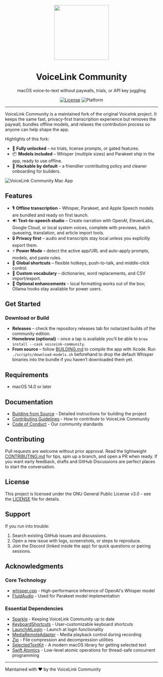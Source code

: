 <div align="center">
  <img src="VoiceInk/Assets.xcassets/AppIcon.appiconset/256-mac.png" width="180" height="180" />
  <h1>VoiceLink Community</h1>
  <p>macOS voice-to-text without paywalls, trials, or API key juggling</p>

  [![License](https://img.shields.io/badge/License-GPL%20v3-blue.svg)](https://www.gnu.org/licenses/gpl-3.0)
  ![Platform](https://img.shields.io/badge/platform-macOS%2014.0%2B-brightgreen)
</div>

---

VoiceLink Community is a maintained fork of the original VoiceInk project. It keeps the same fast, privacy-first transcription experience but removes the paywall, bundles offline models, and relaxes the contribution process so anyone can help shape the app.

Highlights of this fork:

- 💸 **Fully unlocked** – no trials, license prompts, or gated features.
- 📦 **Models included** – Whisper (multiple sizes) and Parakeet ship in the app, ready to use offline.
- 🔧 **Hackable by default** – a friendlier contributing policy and cleaner onboarding for builders.

![VoiceLink Community Mac App](https://github.com/user-attachments/assets/12367379-83e7-48a6-b52c-4488a6a04bba)

## Features

- 🎙️ **Offline transcription** – Whisper, Parakeet, and Apple Speech models are bundled and ready on first launch.
- 🔊 **Text-to-speech studio** – Create narration with OpenAI, ElevenLabs, Google Cloud, or local system voices, complete with previews, batch queueing, translation, and article import tools.
- 🔒 **Privacy first** – audio and transcripts stay local unless you explicitly export them.
- ⚡ **Power Mode** – detect the active app/URL and auto-apply prompts, models, and paste rules.
- 🎯 **Global shortcuts** – flexible hotkeys, push-to-talk, and middle-click control.
- 📝 **Custom vocabulary** – dictionaries, word replacements, and CSV import/export.
- 💬 **Optional enhancements** – local formatting works out of the box; Ollama hooks stay available for power users.

## Get Started

### Download or Build

- **Releases** – check the repository releases tab for notarized builds of the community edition.
- **Homebrew (optional)** – once a tap is available you’ll be able to `brew install --cask voiceink-community`.
- **From source** – follow [BUILDING.md](BUILDING.md) to compile the app with Xcode. Run `./scripts/download-models.sh` beforehand to drop the default Whisper binaries into the bundle if you haven’t downloaded them yet.

## Requirements

- macOS 14.0 or later

## Documentation

- [Building from Source](BUILDING.md) - Detailed instructions for building the project
- [Contributing Guidelines](CONTRIBUTING.md) - How to contribute to VoiceLink Community
- [Code of Conduct](CODE_OF_CONDUCT.md) - Our community standards

## Contributing

Pull requests are welcome without prior approval. Read the lightweight [CONTRIBUTING.md](CONTRIBUTING.md) for tips, spin up a branch, and open a PR when ready. If you want early feedback, drafts and GitHub Discussions are perfect places to start the conversation.

## License

This project is licensed under the GNU General Public License v3.0 - see the [LICENSE](LICENSE) file for details.

## Support

If you run into trouble:
1. Search existing GitHub issues and discussions.
2. Open a new issue with logs, screenshots, or steps to reproduce.
3. Join the Discord (linked inside the app) for quick questions or pairing sessions.

## Acknowledgments

### Core Technology
- [whisper.cpp](https://github.com/ggerganov/whisper.cpp) - High-performance inference of OpenAI's Whisper model
- [FluidAudio](https://github.com/FluidInference/FluidAudio) - Used for Parakeet model implementation

### Essential Dependencies
- [Sparkle](https://github.com/sparkle-project/Sparkle) - Keeping VoiceLink Community up to date
- [KeyboardShortcuts](https://github.com/sindresorhus/KeyboardShortcuts) - User-customizable keyboard shortcuts
- [LaunchAtLogin](https://github.com/sindresorhus/LaunchAtLogin) - Launch at login functionality
- [MediaRemoteAdapter](https://github.com/ejbills/mediaremote-adapter) - Media playback control during recording
- [Zip](https://github.com/marmelroy/Zip) - File compression and decompression utilities
- [SelectedTextKit](https://github.com/tisfeng/SelectedTextKit) - A modern macOS library for getting selected text
- [Swift Atomics](https://github.com/apple/swift-atomics) - Low-level atomic operations for thread-safe concurrent programming

---

Maintained with ❤️ by the VoiceLink Community
